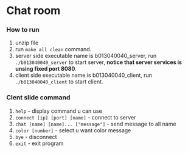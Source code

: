 Chat room
==========

### How to run ###
1. unzip file
2. run  `make all clean`  command.
3. server side executable name is b013040040_server, run  `./b013040040_server` to start server, **notice that server services is unsing fixed port 8080**.
4. client side executable name is b013040040_client, run  `./b013040040_client` to start client.

### Clent slide command ###
1. `help`                           - display command u can use
2. `connect [ip] [port] [name]`     - connect to server
3. `chat [name] [name]... ["message"]` - send message to all name
4. `color [number]`                 - select u want color message
5. `bye`                            - disconnect
6. `exit`                           - exit program

